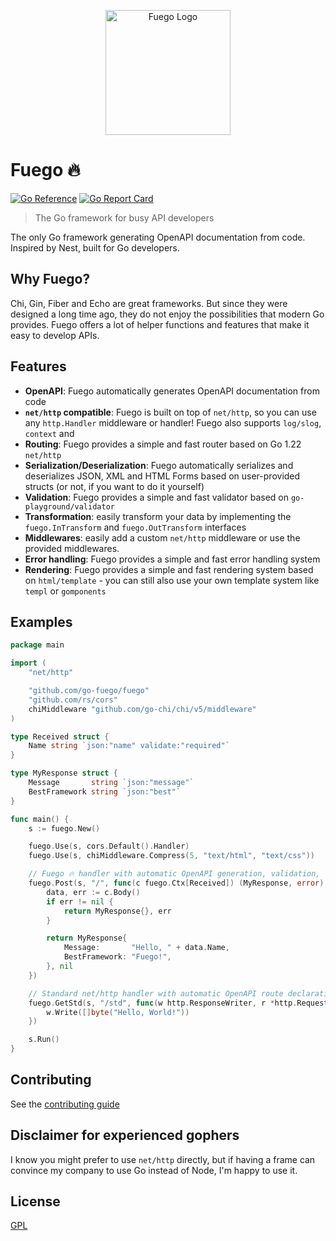 <p align="center">
  <img src="./data/fuego.svg" height="200" alt="Fuego Logo" />
</p>

# Fuego 🔥

[![Go Reference](https://pkg.go.dev/badge/github.com/go-fuego/fuego.svg)](https://pkg.go.dev/github.com/go-fuego/fuego)
[![Go Report Card](https://goreportcard.com/badge/github.com/go-fuego/fuego)](https://goreportcard.com/report/github.com/go-fuego/fuego)

> The Go framework for busy API developers

The only Go framework generating OpenAPI documentation from code. Inspired by Nest, built for Go developers.

## Why Fuego?

Chi, Gin, Fiber and Echo are great frameworks. But since they were designed a long time ago, they do not enjoy the possibilities that modern Go provides. Fuego offers a lot of helper functions and features that make it easy to develop APIs.

## Features

- **OpenAPI**: Fuego automatically generates OpenAPI documentation from code
- **`net/http` compatible**: Fuego is built on top of `net/http`, so you can use any `http.Handler` middleware or handler! Fuego also supports `log/slog`, `context` and
- **Routing**: Fuego provides a simple and fast router based on Go 1.22 `net/http`
- **Serialization/Deserialization**: Fuego automatically serializes and deserializes JSON, XML and HTML Forms based on user-provided structs (or not, if you want to do it yourself)
- **Validation**: Fuego provides a simple and fast validator based on `go-playground/validator`
- **Transformation**: easily transform your data by implementing the `fuego.InTransform` and `fuego.OutTransform` interfaces
- **Middlewares**: easily add a custom `net/http` middleware or use the provided middlewares.
- **Error handling**: Fuego provides a simple and fast error handling system
- **Rendering**: Fuego provides a simple and fast rendering system based on `html/template` - you can still also use your own template system like `templ` or `gomponents`

## Examples

```go
package main

import (
	"net/http"

	"github.com/go-fuego/fuego"
	"github.com/rs/cors"
	chiMiddleware "github.com/go-chi/chi/v5/middleware"
)

type Received struct {
	Name string `json:"name" validate:"required"`
}

type MyResponse struct {
	Message       string `json:"message"`
	BestFramework string `json:"best"`
}

func main() {
	s := fuego.New()

	fuego.Use(s, cors.Default().Handler)
	fuego.Use(s, chiMiddleware.Compress(5, "text/html", "text/css"))

	// Fuego 🔥 handler with automatic OpenAPI generation, validation, (de)serialization and error handling
	fuego.Post(s, "/", func(c fuego.Ctx[Received]) (MyResponse, error) {
		data, err := c.Body()
		if err != nil {
			return MyResponse{}, err
		}

		return MyResponse{
			Message:       "Hello, " + data.Name,
			BestFramework: "Fuego!",
		}, nil
	})

	// Standard net/http handler with automatic OpenAPI route declaration
	fuego.GetStd(s, "/std", func(w http.ResponseWriter, r *http.Request) {
		w.Write([]byte("Hello, World!"))
	})

	s.Run()
}
```

## Contributing

See the [contributing guide](CONTRIBUTING.md)

## Disclaimer for experienced gophers

I know you might prefer to use `net/http` directly, but if having a frame can convince my company to use Go instead of Node, I'm happy to use it.

## License

[GPL](./LICENSE.txt)
